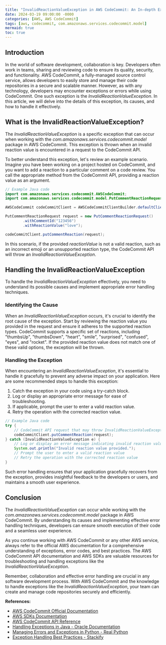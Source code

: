 ```yaml
---
title: "InvalidReactionValueException in AWS CodeCommit: An In-depth Explanation"
date: 2024-03-19 09:00:00 -0000
categories: [AWS, AWS CodeCommit]
tags: [aws, codecommit, com.amazonaws.services.codecommit.model]
mermaid: true
toc: true
---
```



## Introduction
In the world of software development, collaboration is key. Developers often work in teams, sharing and reviewing code to ensure its quality, security, and functionality. AWS CodeCommit, a fully-managed source control service, allows developers to easily store and manage their code repositories in a secure and scalable manner. However, as with any technology, developers may encounter exceptions or errors while using CodeCommit. One such exception is the *InvalidReactionValueException*. In this article, we will delve into the details of this exception, its causes, and how to handle it effectively.

## What is the InvalidReactionValueException?
The *InvalidReactionValueException* is a specific exception that can occur when working with the *com.amazonaws.services.codecommit.model* package in AWS CodeCommit. This exception is thrown when an invalid reaction value is encountered in a request to the CodeCommit API.

To better understand this exception, let's review an example scenario. Imagine you have been working on a project hosted on CodeCommit, and you want to add a reaction to a particular comment on a code review. You call the appropriate method from the CodeCommit API, providing a reaction value as an argument.

```java
// Example Java code
import com.amazonaws.services.codecommit.AWSCodeCommit;
import com.amazonaws.services.codecommit.model.PutCommentReactionRequest;

AWSCodeCommit codeCommitClient = AWSCodeCommitClientBuilder.defaultClient();

PutCommentReactionRequest request = new PutCommentReactionRequest()
        .withCommentId("123456")
        .withReactionValue("love");

codeCommitClient.putCommentReaction(request);
```

In this scenario, if the provided *reactionValue* is not a valid reaction, such as an incorrect emoji or an unsupported reaction type, the CodeCommit API will throw an *InvalidReactionValueException*.

## Handling the InvalidReactionValueException
To handle the *InvalidReactionValueException* effectively, you need to understand its possible causes and implement appropriate error handling techniques.

### Identifying the Cause
When an *InvalidReactionValueException* occurs, it's crucial to identify the root cause of the exception. Start by reviewing the reaction value you provided in the request and ensure it adheres to the supported reaction types. CodeCommit supports a specific set of reactions, including "thumbsUp", "thumbsDown", "heart", "smile", "surprised", "confused", "eyes", and "rocket". If the provided reaction value does not match one of these valid options, the exception will be thrown.

### Handling the Exception
When encountering an *InvalidReactionValueException*, it's essential to handle it gracefully to prevent any adverse impact on your application. Here are some recommended steps to handle this exception:

1. Catch the exception in your code using a try-catch block.
2. Log or display an appropriate error message for ease of troubleshooting.
3. If applicable, prompt the user to enter a valid reaction value.
4. Retry the operation with the corrected reaction value.

```java
// Example Java code
try {
    // CodeCommit API request that may throw InvalidReactionValueException
    codeCommitClient.putCommentReaction(request);
} catch (InvalidReactionValueException e) {
    // Log or display an error message indicating invalid reaction value
    System.out.println("Invalid reaction value provided.");
    // Prompt the user to enter a valid reaction value
    // Retry the operation with the corrected reaction value
}
```

Such error handling ensures that your application gracefully recovers from the exception, provides insightful feedback to the developers or users, and maintains a smooth user experience.

## Conclusion
The *InvalidReactionValueException* can occur while working with the *com.amazonaws.services.codecommit.model* package in AWS CodeCommit. By understanding its causes and implementing effective error handling techniques, developers can ensure smooth execution of their code and a seamless user experience.

As you continue working with AWS CodeCommit or any other AWS service, always refer to the official AWS documentation for a comprehensive understanding of exceptions, error codes, and best practices. The AWS CodeCommit API documentation and AWS SDKs are valuable resources for troubleshooting and handling exceptions like the *InvalidReactionValueException*.

Remember, collaboration and effective error handling are crucial in any software development process. With AWS CodeCommit and the knowledge to handle exceptions like the *InvalidReactionValueException*, your team can create and manage code repositories securely and efficiently.

**References:**
- [AWS CodeCommit Official Documentation](https://docs.aws.amazon.com/codecommit/)
- [AWS SDKs Documentation](https://aws.amazon.com/tools/#sdk)
- [AWS CodeCommit API Reference](https://docs.aws.amazon.com/codecommit/latest/APIReference/)
- [Handling Exceptions in Java - Oracle Documentation](https://docs.oracle.com/javase/tutorial/essential/exceptions/handling.html)
- [Managing Errors and Exceptions in Python - Real Python](https://realpython.com/python-exceptions/)
- [Exception Handling Best Practices - Stackify](https://stackify.com/exception-handling-best-practices/)

